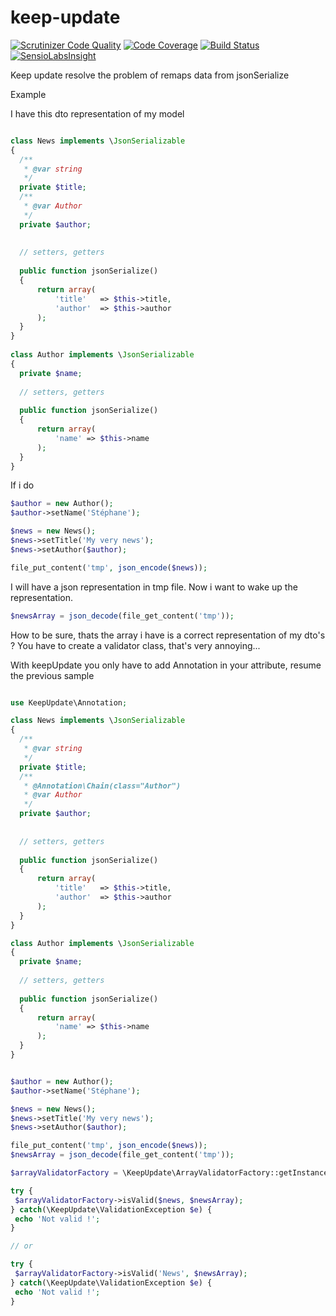 keep-update
===========

[![Scrutinizer Code Quality](https://scrutinizer-ci.com/g/fezfez/keep-update/badges/quality-score.png?b=master)](https://scrutinizer-ci.com/g/fezfez/keep-update/?branch=master)
[![Code Coverage](https://scrutinizer-ci.com/g/fezfez/keep-update/badges/coverage.png?b=master)](https://scrutinizer-ci.com/g/fezfez/keep-update/?branch=master)
[![Build Status](https://scrutinizer-ci.com/g/fezfez/keep-update/badges/build.png?b=master)](https://scrutinizer-ci.com/g/fezfez/keep-update/build-status/master)
[![SensioLabsInsight](https://insight.sensiolabs.com/projects/18aed416-db11-4e14-bd3b-0a18f23683b6/mini.png)](https://insight.sensiolabs.com/projects/18aed416-db11-4e14-bd3b-0a18f23683b6)

Keep update resolve the problem of remaps data from jsonSerialize




Example

I have this dto representation of my model

```php

class News implements \JsonSerializable
{
  /**
   * @var string
   */
  private $title;
  /**
   * @var Author
   */
  private $author;
  
  
  // setters, getters
  
  public function jsonSerialize()
  {
	  return array(
		  'title'   => $this->title,
		  'author'  => $this->author
	  );
  }
}
  
class Author implements \JsonSerializable
{
  private $name;
  
  // setters, getters
  
  public function jsonSerialize()
  {
	  return array(
		  'name' => $this->name
	  );
  }
}

```
  
If i do 

```php
$author = new Author();
$author->setName('Stéphane');

$news = new News();
$news->setTitle('My very news');
$news->setAuthor($author);

file_put_content('tmp', json_encode($news));
```
  
I will have a json representation in tmp file. Now i want to wake up the representation.

```php
$newsArray = json_decode(file_get_content('tmp'));
```

How to be sure, thats the array i have is a correct representation of my dto's ? You have to create a  validator class, that's very annoying...

With keepUpdate you only have to add Annotation in your attribute, resume the previous sample

```php

use KeepUpdate\Annotation;

class News implements \JsonSerializable
{
  /**
   * @var string
   */
  private $title;
  /**
   * @Annotation\Chain(class="Author")
   * @var Author
   */
  private $author;
  
  
  // setters, getters
  
  public function jsonSerialize()
  {
	  return array(
		  'title'   => $this->title,
		  'author'  => $this->author
	  );
  }
}

class Author implements \JsonSerializable
{
  private $name;
  
  // setters, getters
  
  public function jsonSerialize()
  {
	  return array(
		  'name' => $this->name
	  );
  }
}


$author = new Author();
$author->setName('Stéphane');

$news = new News();
$news->setTitle('My very news');
$news->setAuthor($author);

file_put_content('tmp', json_encode($news));
$newsArray = json_decode(file_get_content('tmp'));

$arrayValidatorFactory = \KeepUpdate\ArrayValidatorFactory::getInstance();

try {
 $arrayValidatorFactory->isValid($news, $newsArray);
} catch(\KeepUpdate\ValidationException $e) {
 echo 'Not valid !';
}

// or

try {
 $arrayValidatorFactory->isValid('News', $newsArray);
} catch(\KeepUpdate\ValidationException $e) {
 echo 'Not valid !';
}
```
  
